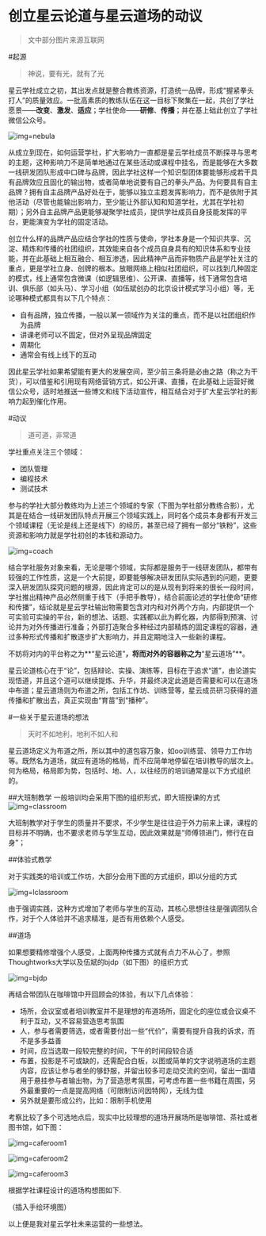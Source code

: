 创立星云论道与星云道场的动议
=========================

>文中部分图片来源互联网

#起源

>神说，要有光，就有了光

星云学社成立之初，其出发点就是整合教练资源，打造统一品牌，形成“握紧拳头打人”的质量效应。一批高素质的教练队伍在这一目标下聚集在一起，共创了学社愿景——**改变**、**激发**、**适应**；学社使命——**研修**、**传播**；并在基上础此创立了学社微信公众号。

![img=nebula](https://github.com/hxfirefox/blog/blob/master/record/nebula%20university%20logo_s.png)

从成立到现在，如何运营学社，扩大影响力一直都是星云学社成员不断探寻与思考的主题，这种影响力不是简单地通过在某些活动或课程中挂名，而是能够在大多数一线研发团队形成中口碑与品牌，因此学社这样一个知识型团体要能够形成若干具有品牌效应且固化的输出物，或者简单地说要有自己的拳头产品。为何要具有自主品牌？拥有自主品牌产品好处在于，能够以独立主题发挥影响力，而不是依附于其他活动（尽管也能输出影响力，至少能让外部认知和知道学社，尤其在学社初期）；另外自主品牌产品更能够凝聚学社成员，提供学社成员自身技能发挥的平台，更能演变为学社的固定活动。

创立什么样的品牌产品应结合学社的性质与使命，学社本身是一个知识共享、沉淀、精炼和传播的社团组织，其效能来自各个成员自身具有的知识体系和专业技能，并在此基础上相互融合、相互渗透，因此精神产品而非物质产品是学社关注的重点，更是学社立身、创牌的根本。放眼网络上相似社团组织，可以找到几种固定的模式，线上通常包含微课（如逻辑思维）、公开课、直播等，线下通常包含培训、俱乐部（如头马）、学习小组（如伍斌创办的北京设计模式学习小组）等，无论哪种模式都具有以下几个特点：

- 自有品牌，独立传播，一般以某一领域作为关注的重点，而不是以社团组织作为品牌
- 讲课老师可以不固定，但对外呈现品牌固定
- 周期化
- 通常会有线上线下的互动

因此星云学社如果希望能有更大的发展空间，至少前三条将是必由之路（称之为干货），可以借鉴和引用现有网络营销方式，如公开课、直播，在此基础上运营好微信公众号，适时地推送一些博文和线下活动宣传，相互结合对于扩大星云学社的影响力起到催化作用。

#动议

>道可道，非常道

学社重点关注三个领域：

- 团队管理
- 编程技术
- 测试技术

参与的学社大部分教练均为上述三个领域的专家（下图为学社部分教练合影），尤其是在结合一线研发团队特点开展三个领域实践上，同时各个成员本身都有开发三个领域课程（无论是线上还是线下）的经历，甚至已经了拥有一部分“铁粉”，这些资源和影响力就是学社初创的本钱和源动力。

![img=coach](https://github.com/hxfirefox/blog/blob/master/record/1615175139.jpg)

结合学社服务对象来看，无论是哪个领域，实际都是服务于一线研发团队，都带有较强的工作性质，这是一个大前提，即要能够解决研发团队实际遇到的问题，更要深入研发团队探究问题的根源，因此肯定可以的是从现有到将来的很长一段时间，学社推出精神产品必然侧重于线下（手把手教导），结合前面论述的学社使命“研修和传播”，结论就是星云学社输出物需要包含对内和对外两个方向，内部提供一个可实验可实操的平台，新的想法、话题、实践都以此为孵化器，内部得到预演、讨论并为对外传播进行准备；外部打造聚合多种经过内部精炼的固定课程的容器，通过多种形式传播和扩散逐步扩大影响力，并且定期地注入一些新的课程。

不妨将对内的平台称之为**“星云论道”**，将而对外的容器称之为**“星云道场”**。

星云论道核心在于“论”，包括辩论、实操、演练等，目标在于追求“道”，由论道实现悟道，并且这个道可以继续提炼、升华，并最终决定此道是否需要和可以在道场中布道；星云道场则为布道之所，包括工作坊、训练营等，星云成员研习获得的道传播和扩散出去，真正实现由“育苗”到“播种”。

#一些关于星云道场的想法

>天时不如地利，地利不如人和

星云道场定义为布道之所，所以其中的道包容万象，如oo训练营、领导力工作坊等。既然名为道场，就应有道场的格局，而不应简单地停留在培训教导的层次上。何为格局，格局即为势，包括时、地、人，以往经历的培训通常是以下方式组织的。

##大班制教学
一般培训均会采用下图的组织形式，即大班授课的方式
![img=classroom](http://www.syyirui.com/upfile/isClass/pic/20151129101305-31867800187319516_thumb.jpg)

大班制教学对于学生的质量并不要求，不少学生是往往迫于外力前来上课，课程的目标并不明确，也不要求老师与学生互动，因此效果就是“师傅领进门，修行在自身”；

##体验式教学

对于实践类的培训或工作坊，大部分会用下图的方式组织，即以分组的方式

![img=lclassroom](http://i2.sinaimg.cn/edu/2013/0724/U3844P42DT20130724104244.jpg)

由于强调实践，这种方式增加了老师与学生的互动，其核心思想往往是强调团队合作，对于个人体验并不追求精准，是否有用依赖个人感受。

##道场

如果想要精修增强个人感受，上面两种传播方式就有点力不从心了，参照Thoughtworks大学以及伍斌的bjdp（如下图）的组织方式

![img=bjdp](http://nebula.wsimg.com/b885017fc627d1988350ec8cc0949388?AccessKeyId=7D82E6433833FE8AF8AE&disposition=0&alloworigin=1)

再结合带团队在咖啡馆中开回顾会的体验，有以下几点体验：

- 场所，会议室或者培训教室并不是理想的布道场所，固定化的座位或会议桌不利于互动，又不容易营造思考氛围
- 人，参与者需要筛选，或者需要付出一些“代价”，需要有提升自我的诉求，而不是多多益善
- 时间，应当选取一段较完整的时间，下午的时间段较合适
- 布置，投影是不可或缺的，还需配合白板，以图或简单的文字说明道场的主题内容，应该让参与者坐的够舒服，并留出较多可走动交流的空间，留出一面墙用于悬挂参与者输出物，为了营造思考氛围，可考虑布置一些书籍在周围，另外最重要的一点是提高网络（可限制访问因特网），无线为佳
- 另外就是要形成公约，比如：限制手机使用

考察比较了多个可选地点后，现实中比较理想的道场开展场所是咖啡馆、茶社或者图书馆，如下图：

![img=caferoom1](https://github.com/hxfirefox/blog/blob/master/record/236675224.jpg)

![img=caferoom2](https://github.com/hxfirefox/blog/blob/master/record/891281469.jpg)

![img=caferoom3](https://github.com/hxfirefox/blog/blob/master/record/1997036788.jpg)

根据学社课程设计的道场构想图如下.

（插入手绘环境图）

以上便是我对星云学社未来运营的一些想法。
